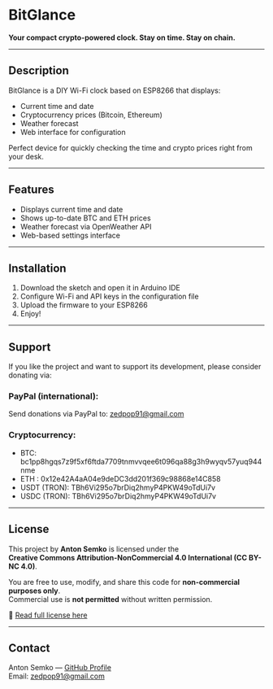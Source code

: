 # BitGlance

**Your compact crypto-powered clock. Stay on time. Stay on chain.**

---

## Description

BitGlance is a DIY Wi-Fi clock based on ESP8266 that displays:
- Current time and date
- Cryptocurrency prices (Bitcoin, Ethereum)
- Weather forecast
- Web interface for configuration

Perfect device for quickly checking the time and crypto prices right from your desk.

---

## Features

- Displays current time and date
- Shows up-to-date BTC and ETH prices
- Weather forecast via OpenWeather API
- Web-based settings interface

---

## Installation

1. Download the sketch and open it in Arduino IDE
2. Configure Wi-Fi and API keys in the configuration file
3. Upload the firmware to your ESP8266
4. Enjoy!

---

## Support

If you like the project and want to support its development, please consider donating via:

### PayPal (international):
Send donations via PayPal to: zedpop91@gmail.com

### Cryptocurrency:
- BTC: bc1pp8hgqs7z9f5xf6ftda7709tnmvvqee6t096qa88g3h9wyqv57yuq944nme
- ETH : 0x12e42A4aA04e9deDC3dd201f369c98868e14C858
- USDT (TRON): TBh6Vi295o7brDiq2hmyP4PKW49oTdUi7v
- USDC (TRON): TBh6Vi295o7brDiq2hmyP4PKW49oTdUi7v

---

## License

This project by **Anton Semko** is licensed under the  
**Creative Commons Attribution-NonCommercial 4.0 International (CC BY-NC 4.0)**.

You are free to use, modify, and share this code for **non-commercial purposes only**.  
Commercial use is **not permitted** without written permission.

🔗 [Read full license here](LICENSE.md)

---

## Contact

Anton Semko — [GitHub Profile](https://github.com/AntonSemko08)  
Email: zedpop91@gmail.com
